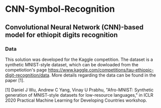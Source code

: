 # CNN-Symbol-Recognition

## Convolutional Neural Network (CNN)-based model for ethiopit digits recognition

### Data

This solution was developed for the Kaggle competition. The dataset is a synthetic MNIST-style dataset, which can be dowloaded from the competiotion's page https://www.kaggle.com/competitions/tau-ethiopic-digit-recognition/data. More details regarding the data can be found in the paper [1].

[1] Daniel J Wu, Andrew C Yang, Vinay U Prabhu, "Afro-MNIST: Synthetic generation of MNIST-style datasets for low-resource languages," in ICLR 2020 Practical Machine Learning for Developing Countries workshop.
